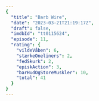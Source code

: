 ```yaml
---
{
  "title": "Barb Wire",
  "date": "2023-03-21T21:19:17Z",
  "draft": false,
  "imdbId": "tt0115624",
  "episode": 11,
  "rating": {
    "vildeVåben": 6,
    "stærkeOneliners": 2,
    "fedSkurk": 2,
    "episkAction": 3,
    "barHudOgStoreMuskler": 10,
    "total": 41
  }
}
---
```


